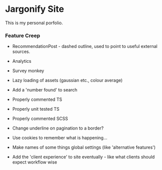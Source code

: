 # Jargonify Site

This is my personal porfolio.

### Feature Creep

- RecommendationPost - dashed outline, used to point to useful external sources.
- Analytics
- Survey monkey
- Lazy loading of assets (gaussian etc., colour average)
- Add a 'number found' to search
- Properly commented TS
- Properly unit tested TS
- Properly commented SCSS
- Change underline on pagination to a border?
- Use cookies to remember what is happening...
- Make names of some things global settings (like 'alternative features')

- Add the 'client experience' to site eventually - like what clients should expect workflow wise